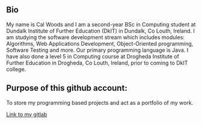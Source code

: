 <article>
  <section>
    <h2>Bio</h2>
    <p>My name is Cal Woods and I am a second-year BSc in Computing student at Dundalk Institute of Further Education (DkIT) in Dundalk, Co Louth, Ireland. I am studying the software development stream which includes modules: Algorithms, Web Applications Development, Object-Oriented programming, Software Testing and more. Our primary programming language is Java. I have also done a level 5 in Computing course at Drogheda Institute of Further Education in Drogheda, Co Louth, Ireland, prior to coming to DkIT college.</p>
  </section>
  <section>
    <h2>Purpose of this github account:</h2>
    <p>To store my programming based projects and act as a portfolio of my work.</p>
  </section>
</article>
<footer>
  <a href="https://gitlab.comp.dkit.ie/d00270955" target="_blank">Link to my gitlab</a>
</footer>
